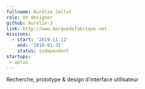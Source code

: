```yaml
---
fullname: Aurélie Jallut
role: UX designer
github: Aurelie-J
link: http://www.marquedefabrique.net
missions:
  - start: '2019-11-12'
    end: '2019-01-31' 
    status: independent
startups:
 - aplus
---
```

 
Recherche, prototype & design d'interface utilisateur
